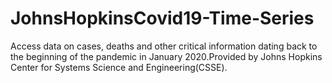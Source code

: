 # JohnsHopkinsCovid19-Time-Series
Access data on cases, deaths and other critical information dating back to the beginning of the pandemic in January 2020.Provided by Johns Hopkins Center for Systems Science and Engineering(CSSE).
